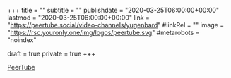 +++
title = ""
subtitle = ""
publishdate = "2020-03-25T06:00:00+00:00"
lastmod = "2020-03-25T06:00:00+00:00"
link = "https://peertube.social/video-channels/yugenbard"
#linkRel = ""
image = "https://rsc.youronly.one/img/logos/peertube.svg"
#metarobots = "noindex"

draft = true
private = true
+++

[PeerTube](https://peertube.social/video-channels/yugenbard "PeerTube")
